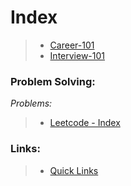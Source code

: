 # Index

> - [Career-101](https://github.com/anicksaha/uplift/blob/master/resources/md-files/career-101.md)
> - [Interview-101](https://github.com/anicksaha/uplift/blob/master/resources/md-files/interview-101.md)

### Problem Solving:
_Problems:_
> - [Leetcode - Index](https://github.com/anicksaha/uplift/blob/master/codes-leetcode)

### Links:
> - [Quick Links](https://github.com/anicksaha/leetcode/blob/master/resources/md-files/quick-links.md)


